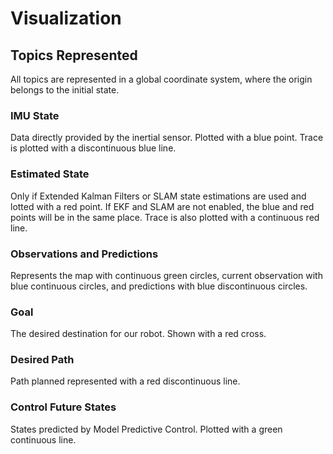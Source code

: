 # Visualization

## Topics Represented

All topics are represented in a global coordinate system, where the origin belongs to the initial state.

### IMU State

Data directly provided by the inertial sensor. Plotted with a blue point. Trace is plotted with a discontinuous blue line.

### Estimated State

Only if Extended Kalman Filters or SLAM state estimations are used and lotted with a red point. If EKF and SLAM are not enabled, the blue and red points will be in the same place. Trace is also plotted with a continuous red line.

### Observations and Predictions

Represents the map with continuous green circles, current observation with blue continuous circles, and predictions with blue discontinuous circles.

### Goal 

The desired destination for our robot. Shown with a red cross.

### Desired Path 

Path planned represented with a red discontinuous line.

### Control Future States

States predicted by Model Predictive Control. Plotted with a green continuous line.